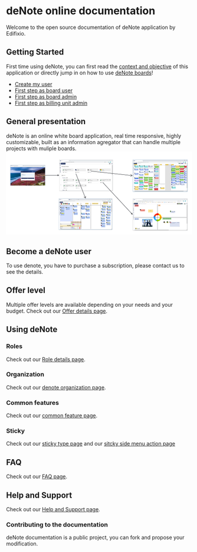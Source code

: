 # deNote online documentation

Welcome to the open source documentation of deNote application by Edifixio.

## Getting Started
First time using deNote, you can first read the [context and objective](context-and-objectives) of this application or directly jump in on how to use [deNote boards](board)!
* [Create my user](new-user)
* [First step as board user](new-project-user)
* [First step as board admin](new-project-admin)
* [First step as billing unit admin](new-bu-admin)


## General presentation
deNote is an online white board application, real time responsive, highly customizable, built as an information agregator that can handle multiple projects with muliple boards.
![deNote Navigation](./assets/images/global-navigation.jpg)


## Become a deNote user
To use denote, you have to purchase a subscription, please contact us to see the details.

## Offer level
Multiple offer levels are available depending on your needs and your budget.
Check out our [Offer details page](offer-detail).


## Using deNote

### Roles

Check out our [Role details page](roles).

### Organization

Check out our [denote organization page](organization).

### Common features

Check out our [common feature page](common-features).

### Sticky

Check out our [sticky type page](sticky-types) and our [sitcky side menu action page](sticky-side-menu)

## FAQ

Check out our [FAQ page](FAQ).

## Help and Support

Check out our [Help and Support page](help-support).

### Contributing to the documentation
deNote documentation is a public project, you can fork and propose your modification.

